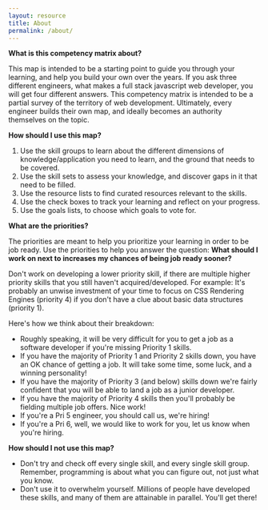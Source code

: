 ```yaml
---
layout: resource
title: About
permalink: /about/
---
```


**What is this competency matrix about?**

This map is intended to be a starting point to guide you through your learning, and help you build your own over the years.
If you ask three different engineers, what makes a full stack javascript web developer, you will get four different answers. This competency matrix is intended to be a partial survey of the territory of web development. Ultimately, every engineer builds their own map, and ideally becomes an authority themselves on the topic.

**How should I use this map?**

1. Use the skill groups to learn about the different dimensions of knowledge/application you need to learn, and the ground that needs to be covered.
2. Use the skill sets to assess your knowledge, and discover gaps in it that need to be filled.
3. Use the resource lists to find curated resources relevant to the skills.
4. Use the check boxes to track your learning and reflect on your progress.
5. Use the goals lists, to choose which goals to vote for.

**What are the priorities?**

The priorities are meant to help you prioritize your learning in order to be job ready. Use the priorities to help you answer the question: **What should I work on next to increases my chances of being job ready sooner?**

Don't work on developing a lower priority skill, if there are multiple higher priority skills that you still haven't acquired/developed. For example: It's probably an unwise investment of your time to focus on CSS Rendering Engines (priority 4) if you don't have a clue about basic data structures (priority 1).

Here's how we think about their breakdown:

- Roughly speaking, it will be very difficult for you to get a job as a software developer if you're missing Priority 1 skills.
- If you have the majority of Priority 1 and Priority 2 skills down, you have an OK chance of getting a job. It will take some time, some luck, and a winning personality!
- If you have the majority of Priority 3 (and below) skills down we're fairly confident that you will be able to land a job as a junior developer. 
- If you have the majority of Priority 4 skills then you'll probably be fielding multiple job offers. Nice work!
- If you're a Pri 5 engineer, you should call us, we're hiring!
- If you're a Pri 6, well, we would like to work for you, let us know when you're hiring.

**How should I not use this map?**

- Don't try and check off every single skill, and every single skill group. Remember, programming is about what you can figure out, not just what you know.
- Don't use it to overwhelm yourself. Millions of people have developed these skills, and many of them are attainable in parallel. You'll get there!

